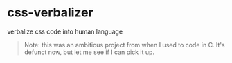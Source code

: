 # css-verbalizer

verbalize css code into human language

>
> Note: this was an ambitious project from when I used to code in C.
> It's defunct now, but let me see if I can pick it up.
>
